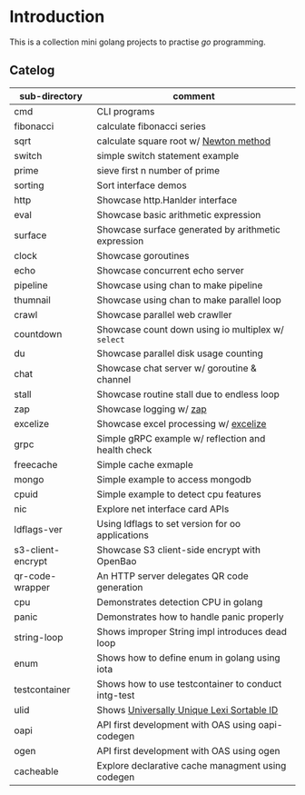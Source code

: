 # Introduction

This is a collection mini golang projects to practise *go* programming.

## Catelog

| sub-directory      | comment                                             |
| ------------------ | ----------------------------------------------------|
| cmd                | CLI programs                                        |
| fibonacci          | calculate fibonacci series                          |
| sqrt               | calculate square root w/ [Newton method][1]         |
| switch             | simple switch statement example                     |
| prime              | sieve first n number of prime                       |
| sorting            | Sort interface demos                                |
| http               | Showcase http.Hanlder interface                     |
| eval               | Showcase basic arithmetic expression                |
| surface            | Showcase surface generated by arithmetic expression |
| clock              | Showcase goroutines                                 |
| echo               | Showcase concurrent echo server                     |
| pipeline           | Showcase using chan to make pipeline                |
| thumnail           | Showcase using chan to make parallel loop           |
| crawl              | Showcase parallel web crawller                      |
| countdown          | Showcase count down using io multiplex w/ `select`  |
| du                 | Showcase parallel disk usage counting               |
| chat               | Showcase chat server w/ goroutine & channel         |
| stall              | Showcase routine stall due to endless loop          |
| zap                | Showcase logging w/ [zap][3]                        |
| excelize           | Showcase excel processing w/ [excelize][1]          |
| grpc               | Simple gRPC example w/ reflection and health check  |
| freecache          | Simple cache exmaple                                |
| mongo              | Simple example to access mongodb                    |
| cpuid              | Simple example to detect cpu features               |
| nic                | Explore net interface card APIs                     |
| ldflags-ver        | Using ldflags to set version for oo applications    |
| s3-client-encrypt  | Showcase S3 client-side encrypt with OpenBao        |
| qr-code-wrapper    | An HTTP server delegates QR code generation         |
| cpu                | Demonstrates detection CPU in golang                |
| panic              | Demonstrates how to handle panic properly           |
| string-loop        | Shows improper String impl introduces dead loop     |
| enum               | Shows how to define enum in golang using iota       |
| testcontainer      | Shows how to use testcontainer to conduct intg-test |
| ulid               | Shows [Universally Unique Lexi Sortable ID][4]      |
| oapi               | API first development with OAS using oapi-codegen   |
| ogen               | API first development with OAS using ogen           |
| cacheable          | Explore declarative cache managment using codegen   |

[1]: https://en.wikipedia.org/wiki/Newton%27s_method
[2]: https://xuri.me/excelize/
[3]: https://github.com/uber-go/zap
[4]: https://github.com/ulid/spec
